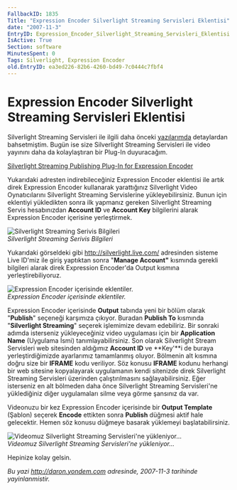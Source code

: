 ```yaml
---
FallbackID: 1835
Title: "Expression Encoder Silverlight Streaming Servisleri Eklentisi"
date: "2007-11-3"
EntryID: Expression_Encoder_Silverlight_Streaming_Servisleri_Eklentisi
IsActive: True
Section: software
MinutesSpent: 0
Tags: Silverlight, Expression Encoder
old.EntryID: ea3ed226-82b6-4260-bd49-7c0444c7fbf4
---
```

# Expression Encoder Silverlight Streaming Servisleri Eklentisi
Silverlight Streaming Servisleri ile ilgili daha önceki
[yazılarımda](PermaLink.aspx?guid=e27332ab-82c3-4084-a220-181fb7f0b885)
detaylardan bahsetmiştim. Bugün ise size Silverlight Streaming
Servisleri ile video yayınını daha da kolaylaştıran bir Plug-In
duyuracağım.

[Silverlight Streaming Publishing Plug-In for Expression
Encoder](http://www.microsoft.com/downloads/details.aspx?FamilyID=382a3306-b212-4df3-af86-5d48be550b94&displaylang=en)

Yukarıdaki adresten indirebileceğiniz Expression Encoder eklentisi ile
artık direk Expression Encoder kullanarak yarattığınız Silverlight Video
Oynatıcılarını Silverlight Streaming Servislerine yükleyebilirsiniz.
Bunun için eklentiyi yükledikten sonra ilk yapmanız gereken Silverlight
Streaming Servis hesabınızdan **Account ID** ve **Account Key**
bilgilerini alarak Expression Encoder içerisine yerleştirmek.

![Silverlight Streaming Serivis
Bilgileri](media/Expression_Encoder_Silverlight_Streaming_Servisleri_Eklentisi/02112007_1.png)\
*Silverlight Streaming Serivis Bilgileri*

Yukarıdaki görseldeki gibi <http://silverlight.live.com/> adresinden
sisteme Live ID'miz ile giriş yaptıktan sonra "**Manage Account"**
kısmında gerekli bilgileri alarak direk Expression Encoder'da Output
kısmına yerleştirebiliyoruz.

![Expression Encoder içerisinde
eklentiler.](media/Expression_Encoder_Silverlight_Streaming_Servisleri_Eklentisi/02112007_2.png)\
*Expression Encoder içerisinde eklentiler.*

Expression Encoder içerisinde **Output** tabında yeni bir bölüm olarak
"**Publish**" seçeneği karşımıza çıkıyor. Buradan **Publish To**
kısmında "**Silverlight Streaming**" seçerek işlemimize devam
edebiliriz. Bir sonraki adımda isterseniz yükleyeceğiniz video
uygulaması için bir **Application Name** (Uygulama İsmi)
tanımlayabilirsiniz. Son olarak Silverlight Stream Servisleri web
sitesinden aldığımız **Account ID** ve **Key'**i de buraya
yerleştirdiğimizde ayarlarımız tamamlanmış oluyor. Bölmenin alt kısmına
doğru size bir **IFRAME** kodu veriliyor. Söz konusu **IFRAME** kodunu
herhangi bir web sitesine kopyalayarak uygulamanın kendi sitenizde direk
Silverlight Streaming Servisleri üzerinden çalıştırılmasını
sağlayabilirsiniz. Eğer isterseniz en alt bölmeden daha önce Silverlight
Streaming Servisleri'ne yüklediğiniz diğer uygulamaları silme veya görme
şansınız da var.

Videonuzu bir kez Expression Encoder içerisinde bir **Output Template**
(Şablon) seçerek **Encode** ettikten sonra **Publish** düğmesi aktif
hale gelecektir. Hemen söz konusu düğmeye basarak yüklemeyi
başlatabilirsiniz.

![Videomuz Silverlight Streaming Servisleri'ne
yükleniyor...](media/Expression_Encoder_Silverlight_Streaming_Servisleri_Eklentisi/02112007_3.png)\
*Videomuz Silverlight Streaming Servisleri'ne yükleniyor...*

Hepinize kolay gelsin.



*Bu yazi http://daron.yondem.com adresinde, 2007-11-3 tarihinde yayinlanmistir.*
